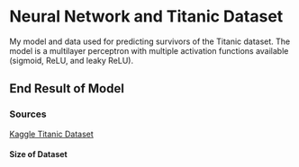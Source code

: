 # Neural Network and Titanic Dataset

My model and data used for predicting survivors of the Titanic dataset. The model is a multilayer perceptron with multiple activation functions available (sigmoid, ReLU, and leaky ReLU).

## End Result of Model

### Sources

[Kaggle Titanic Dataset](https://www.kaggle.com/competitions/titanic/data)

#### Size of Dataset
